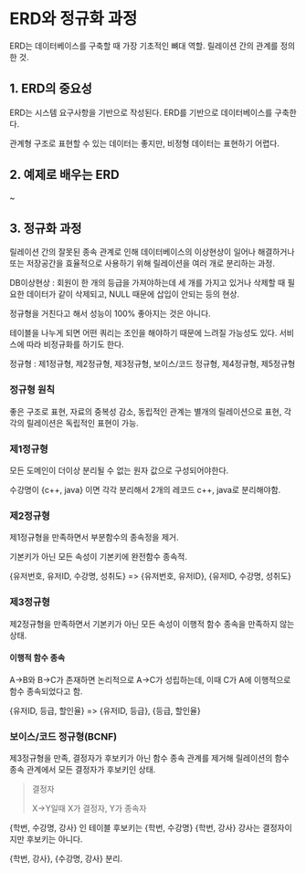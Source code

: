 # ERD와 정규화 과정
ERD는 데이터베이스를 구축할 때 가장 기초적인 뼈대 역할.
릴레이션 간의 관계를 정의한 것.

## 1. ERD의 중요성
ERD는 시스템 요구사항을 기반으로 작성된다. ERD를 기반으로 데이터베이스를 구축한다.

관계형 구조로 표현할 수 있는 데이터는 좋지만, 비정형 데이터는 표현하기 어렵다.

## 2. 예제로 배우는 ERD
~

## 3. 정규화 과정
릴레이션 간의 잘못된 종속 관계로 인해 데이터베이스의 이상현상이 일어나 해결하거나 또는 저장공간을 효율적으로 사용하기 위해 릴레이션을 여러 개로 분리하는 과정.

DB이상현상 : 회원이 한 개의 등급을 가져야하는데 세 개를 가지고 있거나 삭제할 때 필요한 데이터가 같이 삭제되고, NULL 때문에 삽입이 안되는 등의 현상.

정규형을 거친다고 해서 성능이 100% 좋아지는 것은 아니다.

테이블을 나누게 되면 어떤 쿼리는 조인을 해야하기 때문에 느려질 가능성도 있다. 서비스에 따라 비정규화를 하기도 한다.

정규형 : 제1정규형, 제2정규형, 제3정규형, 보이스/코드 정규형, 제4정규형, 제5정규형

### 정규형 원칙
좋은 구조로 표현, 자료의 중복성 감소, 동립적인 관계는 별개의 릴레이션으로 표현, 각각의 릴레이션은 독립적인 표현이 가능.

### 제1정규형
모든 도메인이 더이상 분리될 수 없는 원자 값으로 구성되어야한다.

수강명이 {c++, java} 이면 각각 분리해서 2개의 레코드 c++, java로 분리해야함.

### 제2정규형
제1정규형을 만족하면서 부분함수의 종속정을 제거.

기본키가 아닌 모든 속성이 기본키에 완전함수 종속적.

{유저번호, 유저ID, 수강명, 성취도} => {유저번호, 유저ID}, {유저ID, 수강명, 성취도}

### 제3정규형
제2정규형을 만족하면서 기본키가 아닌 모든 속성이 이행적 함수 종속을 만족하지 않는 상태.

#### 이행적 함수 종속
A->B와 B->C가 존재하면 논리적으로 A->C가 성립하는데, 이때 C가 A에 이행적으로 함수 종속되었다고 함.

{유저ID, 등급, 할인율} => {유저ID, 등급}, {등급, 할인율}

### 보이스/코드 정규형(BCNF)
제3정규형을 만족, 결정자가 후보키가 아닌 함수 종속 관계를 제거해 릴레이션의 함수 종속 관계에서 모든 결정자가 후보키인 상태.

> 결정자
>
> X->Y일때 X가 결정자, Y가 종속자

{학번, 수강명, 강사} 인 테이블
후보키는 {학번, 수강명} {학번, 강사}
강사는 결정자이지만 후보키는 아니다.

{학번, 강사}, {수강명, 강사} 분리.

